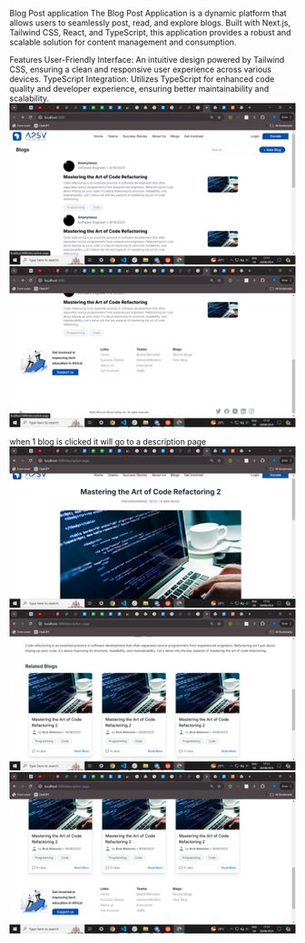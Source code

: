Blog Post application
The Blog Post Application is a dynamic platform that allows users to seamlessly post, read, and explore blogs. Built with Next.js, Tailwind CSS, React, and TypeScript, this application provides a robust and scalable solution for content management and consumption.

Features
User-Friendly Interface: An intuitive design powered by Tailwind CSS, ensuring a clean and responsive user experience across various devices.
TypeScript Integration: Utilizes TypeScript for enhanced code quality and developer experience, ensuring better maintainability and scalability.
![alt text](image.png)
![alt text](image-1.png)



when 1 blog is clicked it will go to a description page 
![alt text](image-2.png)
![alt text](image-3.png)
![alt text](image-4.png)